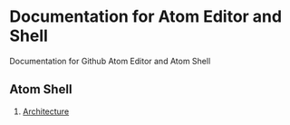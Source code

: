 # Documentation for Atom Editor and Shell
Documentation for Github Atom Editor and Atom Shell

## Atom Shell
1. [Architecture](./atom-shell/Architecture.md)

